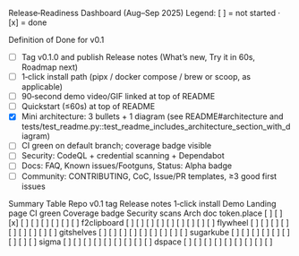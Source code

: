 <!-- BEGIN: AXEL HILLCLIMB -->
Release‑Readiness Dashboard (Aug–Sep 2025)
Legend: [ ] = not started · [x] = done

Definition of Done for v0.1
- [ ] Tag v0.1.0 and publish Release notes (What’s new, Try it in 60s, Roadmap next)
- [ ] 1‑click install path (pipx / docker compose / brew or scoop, as applicable)
- [ ] 90‑second demo video/GIF linked at top of README
- [ ] Quickstart (≤60s) at top of README
- [x] Mini architecture: 3 bullets + 1 diagram (see README#architecture and tests/test_readme.py::test_readme_includes_architecture_section_with_diagram)
- [ ] CI green on default branch; coverage badge visible
- [ ] Security: CodeQL + credential scanning + Dependabot
- [ ] Docs: FAQ, Known issues/Footguns, Status: Alpha badge
- [ ] Community: CONTRIBUTING, CoC, Issue/PR templates, ≥3 good first issues

Summary Table
Repo v0.1 tag Release notes 1‑click install Demo Landing page CI green Coverage badge Security scans Arch doc
token.place [ ] [ ] [x] [ ] [ ] [ ] [ ] [ ] [ ]
f2clipboard [ ] [ ] [ ] [ ] [ ] [ ] [ ] [ ] [ ]
flywheel [ ] [ ] [ ] [ ] [ ] [ ] [ ] [ ] [ ]
gitshelves [ ] [ ] [ ] [ ] [ ] [ ] [ ] [ ] [ ]
sugarkube [ ] [ ] [ ] [ ] [ ] [ ] [ ] [ ] [ ]
sigma [ ] [ ] [ ] [ ] [ ] [ ] [ ] [ ] [ ]
dspace [ ] [ ] [ ] [ ] [ ] [ ] [ ] [ ] [ ]

<!-- END: AXEL HILLCLIMB -->
